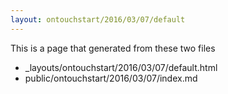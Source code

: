 ```yaml
---
layout: ontouchstart/2016/03/07/default
---
```


This is a page that generated from these two files

- _layouts/ontouchstart/2016/03/07/default.html
- public/ontouchstart/2016/03/07/index.md

